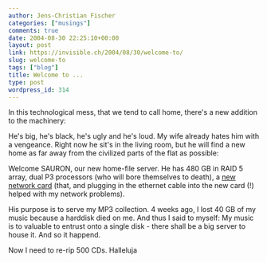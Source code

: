 ```yaml
---
author: Jens-Christian Fischer
categories: ["musings"]
comments: true
date: 2004-08-30 22:25:10+00:00
layout: post
link: https://invisible.ch/2004/08/30/welcome-to/
slug: welcome-to
tags: ["blog"]
title: Welcome to ...
type: post
wordpress_id: 314
---
```


In this technological mess, that we tend to call home, there's a new addition to the machinery:

He's big, he's black, he's ugly and he's loud. My wife already hates him with a vengeance. Right now he sit's in the living room, but he will find a new home as far away from the civilized parts of the flat as possible:

Welcome SAURON, our new home-file server. He has 480 GB in RAID 5 array, dual P3 processors (who will bore themselves to death), a [new network card](/archives/000313.html) (that, and plugging in the ethernet cable into the new card (!) helped with my network problems).

His purpose is to serve my MP3 collection. 4 weeks ago, I lost 40 GB of my music because a harddisk died on me. And thus I said to myself: My music is to valuable to entrust onto a single disk - there shall be a big server to house it. And so it happend.

Now I need to re-rip 500 CDs. Halleluja
